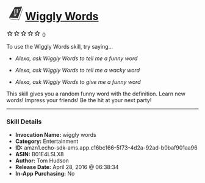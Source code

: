 # &nbsp;<img src="skill_icon" alt="Wiggly Words icon" width="36"> [Wiggly Words](http://alexa.amazon.com/#skills/amzn1.echo-sdk-ams.app.c16bc166-5f73-4d2a-92ad-b0baf901aa96)
![0 stars](../../images/ic_star_border_black_18dp_1x.png)![0 stars](../../images/ic_star_border_black_18dp_1x.png)![0 stars](../../images/ic_star_border_black_18dp_1x.png)![0 stars](../../images/ic_star_border_black_18dp_1x.png)![0 stars](../../images/ic_star_border_black_18dp_1x.png) 0

To use the Wiggly Words skill, try saying...

* *Alexa, ask Wiggly Words to tell me a funny word*

* *Alexa, ask Wiggly Words to tell me a wacky word*

* *Alexa, ask Wiggly Words to give me a funny word*

This skill gives you a random funny word with the definition. Learn new words! Impress your friends! Be the hit at your next party!

***

### Skill Details

* **Invocation Name:** wiggly words
* **Category:** Entertainment
* **ID:** amzn1.echo-sdk-ams.app.c16bc166-5f73-4d2a-92ad-b0baf901aa96
* **ASIN:** B01E4LSLX8
* **Author:** Tom Hudson
* **Release Date:** April 28, 2016 @ 06:38:34
* **In-App Purchasing:** No
